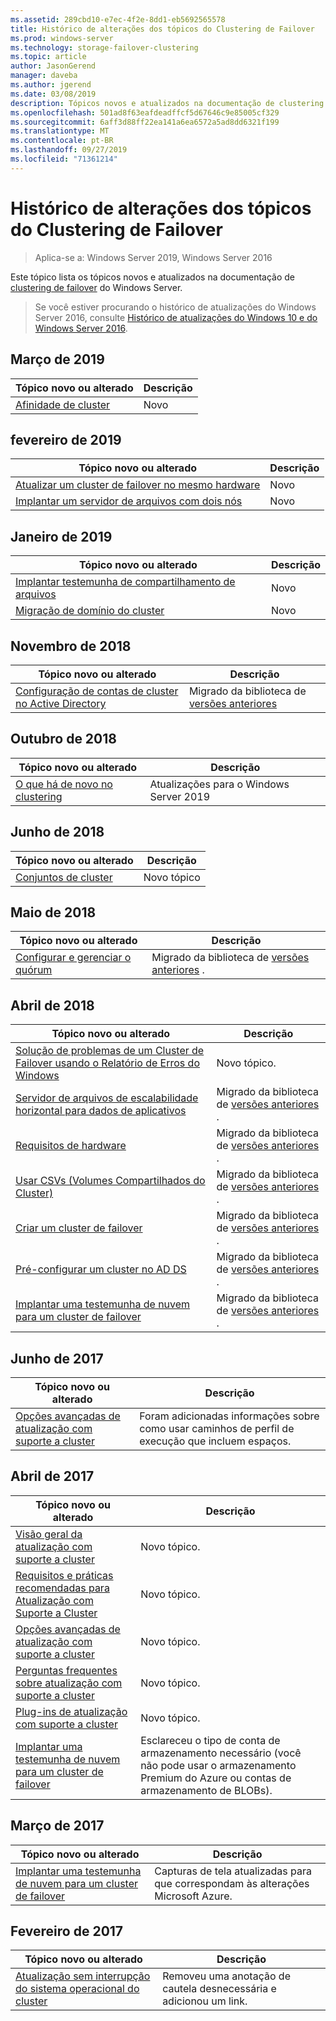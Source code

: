```yaml
---
ms.assetid: 289cbd10-e7ec-4f2e-8dd1-eb5692565578
title: Histórico de alterações dos tópicos do Clustering de Failover
ms.prod: windows-server
ms.technology: storage-failover-clustering
ms.topic: article
author: JasonGerend
manager: daveba
ms.author: jgerend
ms.date: 03/08/2019
description: Tópicos novos e atualizados na documentação de clustering de failover do Windows Server 2016
ms.openlocfilehash: 501ad8f63eafdeadffcf5d67646c9e85005cf329
ms.sourcegitcommit: 6aff3d88ff22ea141a6ea6572a5ad8dd6321f199
ms.translationtype: MT
ms.contentlocale: pt-BR
ms.lasthandoff: 09/27/2019
ms.locfileid: "71361214"
---
```

# <a name="change-history-for-failover-clustering-topics"></a>Histórico de alterações dos tópicos do Clustering de Failover

>Aplica-se a: Windows Server 2019, Windows Server 2016

Este tópico lista os tópicos novos e atualizados na documentação de [clustering de failover](failover-clustering-overview.md) do Windows Server.

> Se você estiver procurando o histórico de atualizações do Windows Server 2016, consulte [Histórico de atualizações do Windows 10 e do Windows Server 2016](https://support.microsoft.com/help/4000825/windows-10-and-windows-server-2016-update-history).

## <a name="march-2019"></a>Março de 2019

|Tópico novo ou alterado                                    |Descrição |
|--------------------------------------------------------|------------|
|[Afinidade de cluster](cluster-affinity.md)| Novo     |

## <a name="february-2019"></a>fevereiro de 2019

|Tópico novo ou alterado                                    |Descrição |
|--------------------------------------------------------|------------|
| [Atualizar um cluster de failover no mesmo hardware](upgrade-option-same-hardware.md)| Novo |
|[Implantar um servidor de arquivos com dois nós](deploy-two-node-clustered-file-server.md)| Novo |

## <a name="january-2019"></a>Janeiro de 2019

|Tópico novo ou alterado                                    |Descrição |
|--------------------------------------------------------|------------|
|[Implantar testemunha de compartilhamento de arquivos](file-share-witness.md)    | Novo        |
|[Migração de domínio do cluster](cluster-domain-migration.md) | Novo        |

## <a name="november-2018"></a>Novembro de 2018

|Tópico novo ou alterado|Descrição|
|---|---|
|[Configuração de contas de cluster no Active Directory](configure-ad-accounts.md)|Migrado da biblioteca de [versões anteriores](https://docs.microsoft.com/previous-versions/windows/it-pro/windows-server-2008-R2-and-2008/)|

## <a name="october-2018"></a>Outubro de 2018

|Tópico novo ou alterado|Descrição|
|---|---|
|[O que há de novo no clustering](whats-new-in-failover-clustering.md)| Atualizações para o Windows Server 2019|

## <a name="june-2018"></a>Junho de 2018

|Tópico novo ou alterado|Descrição|
|---|---|
|[Conjuntos de cluster](../storage/storage-spaces/cluster-sets.md)| Novo tópico|

## <a name="may-2018"></a>Maio de 2018

|Tópico novo ou alterado|Descrição|
|---|---|
|[Configurar e gerenciar o quórum](manage-cluster-quorum.md) | Migrado da biblioteca de [versões anteriores](https://docs.microsoft.com/previous-versions/windows/it-pro/windows-server-2012-R2-and-2012) . |

## <a name="april-2018"></a>Abril de 2018

|Tópico novo ou alterado|Descrição|
|---|---|
|[Solução de problemas de um Cluster de Failover usando o Relatório de Erros do Windows](troubleshooting-using-WER-reports.md)| Novo tópico. |
|[Servidor de arquivos de escalabilidade horizontal para dados de aplicativos](sofs-overview.md)|Migrado da biblioteca de [versões anteriores](https://docs.microsoft.com/previous-versions/windows/it-pro/windows-server-2012-R2-and-2012) .|
|[Requisitos de hardware](clustering-requirements.md)|Migrado da biblioteca de [versões anteriores](https://docs.microsoft.com/previous-versions/windows/it-pro/windows-server-2012-R2-and-2012) .|
|[Usar CSVs (Volumes Compartilhados do Cluster)](failover-cluster-csvs.md)|Migrado da biblioteca de [versões anteriores](https://docs.microsoft.com/previous-versions/windows/it-pro/windows-server-2012-R2-and-2012) .|
|[Criar um cluster de failover](create-failover-cluster.md)|Migrado da biblioteca de [versões anteriores](https://docs.microsoft.com/previous-versions/windows/it-pro/windows-server-2012-R2-and-2012) .|
|[Pré-configurar um cluster no AD DS](prestage-cluster-adds.md)|Migrado da biblioteca de [versões anteriores](https://docs.microsoft.com/previous-versions/windows/it-pro/windows-server-2012-R2-and-2012) .|
|[Implantar uma testemunha de nuvem para um cluster de failover](deploy-cloud-witness.md)|Migrado da biblioteca de [versões anteriores](https://docs.microsoft.com/previous-versions/windows/it-pro/windows-server-2012-R2-and-2012) .|

## <a name="june-2017"></a>Junho de 2017

|Tópico novo ou alterado|Descrição|
|---|---|
|[Opções avançadas de atualização com suporte a cluster](cluster-aware-updating-options.md)|Foram adicionadas informações sobre como usar caminhos de perfil de execução que incluem espaços.|

## <a name="april-2017"></a>Abril de 2017

|Tópico novo ou alterado|Descrição|
|---|---|
|[Visão geral da atualização com suporte a cluster](cluster-aware-updating.md)|Novo tópico.|
|[Requisitos e práticas recomendadas para Atualização com Suporte a Cluster](cluster-aware-updating-requirements.md)|Novo tópico.|
|[Opções avançadas de atualização com suporte a cluster](cluster-aware-updating-options.md)|Novo tópico.|
|[Perguntas frequentes sobre atualização com suporte a cluster](cluster-aware-updating-faq.md)|Novo tópico.|
|[Plug-ins de atualização com suporte a cluster](cluster-aware-updating-plug-ins.md)|Novo tópico.|
|[Implantar uma testemunha de nuvem para um cluster de failover](deploy-cloud-witness.md)|Esclareceu o tipo de conta de armazenamento necessário (você não pode usar o armazenamento Premium do Azure ou contas de armazenamento de BLOBs).|

## <a name="march-2017"></a>Março de 2017

|Tópico novo ou alterado|Descrição|
|---|---|
|[Implantar uma testemunha de nuvem para um cluster de failover](deploy-cloud-witness.md)| Capturas de tela atualizadas para que correspondam às alterações Microsoft Azure.|

## <a name="february-2017"></a>Fevereiro de 2017

|Tópico novo ou alterado|Descrição|
|---|---|
|[Atualização sem interrupção do sistema operacional do cluster](Cluster-Operating-System-Rolling-Upgrade.md)|Removeu uma anotação de cautela desnecessária e adicionou um link.|